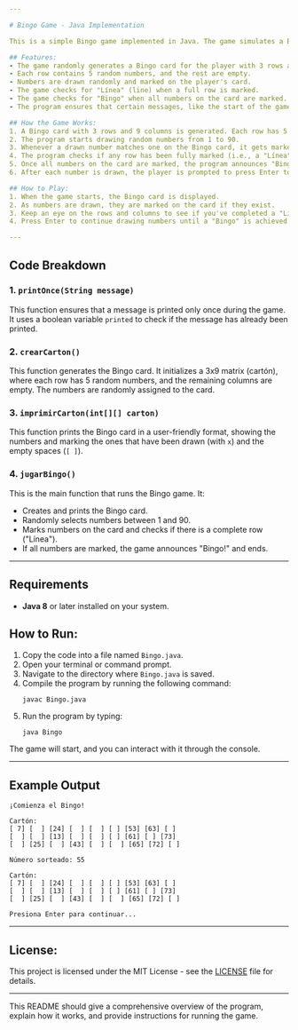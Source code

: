 ```yaml
---

# Bingo Game - Java Implementation

This is a simple Bingo game implemented in Java. The game simulates a Bingo card where numbers are drawn randomly from 1 to 90, and the player marks the numbers on their card. The game ends when the player gets a "Bingo" (i.e., all numbers on the card are marked).

## Features:
- The game randomly generates a Bingo card for the player with 3 rows and 9 columns.
- Each row contains 5 random numbers, and the rest are empty.
- Numbers are drawn randomly and marked on the player's card.
- The game checks for "Línea" (line) when a full row is marked.
- The game checks for "Bingo" when all numbers on the card are marked.
- The program ensures that certain messages, like the start of the game or when a line or Bingo is achieved, are only printed once.

## How the Game Works:
1. A Bingo card with 3 rows and 9 columns is generated. Each row has 5 random numbers, and the remaining cells are empty.
2. The program starts drawing random numbers from 1 to 90.
3. Whenever a drawn number matches one on the Bingo card, it gets marked with an `x`.
4. The program checks if any row has been fully marked (i.e., a "Línea").
5. Once all numbers on the card are marked, the program announces "Bingo!" and ends the game.
6. After each number is drawn, the player is prompted to press Enter to continue to the next number.

## How to Play:
1. When the game starts, the Bingo card is displayed.
2. As numbers are drawn, they are marked on the card if they exist.
3. Keep an eye on the rows and columns to see if you've completed a "Línea" or a "Bingo".
4. Press Enter to continue drawing numbers until a "Bingo" is achieved.

---
```


## Code Breakdown

### 1. `printOnce(String message)`
This function ensures that a message is printed only once during the game. It uses a boolean variable `printed` to check if the message has already been printed.

### 2. `crearCarton()`
This function generates the Bingo card. It initializes a 3x9 matrix (cartón), where each row has 5 random numbers, and the remaining columns are empty. The numbers are randomly assigned to the card.

### 3. `imprimirCarton(int[][] carton)`
This function prints the Bingo card in a user-friendly format, showing the numbers and marking the ones that have been drawn (with `x`) and the empty spaces (`[ ]`).

### 4. `jugarBingo()`
This is the main function that runs the Bingo game. It:
- Creates and prints the Bingo card.
- Randomly selects numbers between 1 and 90.
- Marks numbers on the card and checks if there is a complete row ("Línea").
- If all numbers are marked, the game announces "Bingo!" and ends.

---

## Requirements
- **Java 8** or later installed on your system.

## How to Run:
1. Copy the code into a file named `Bingo.java`.
2. Open your terminal or command prompt.
3. Navigate to the directory where `Bingo.java` is saved.
4. Compile the program by running the following command:
   ```
   javac Bingo.java
   ```
5. Run the program by typing:
   ```
   java Bingo
   ```

The game will start, and you can interact with it through the console.

---

## Example Output

```
¡Comienza el Bingo!

Cartón:
[ 7] [  ] [24] [  ] [  ] [ ] [53] [63] [ ] 
[  ] [  ] [13] [  ] [  ] [ ] [61] [ ] [73] 
[  ] [25] [  ] [43] [  ] [  ] [65] [72] [ ] 

Número sorteado: 55

Cartón:
[ 7] [  ] [24] [  ] [  ] [ ] [53] [63] [ ] 
[  ] [  ] [13] [  ] [  ] [ ] [61] [ ] [73] 
[  ] [25] [  ] [43] [  ] [  ] [65] [72] [ ] 

Presiona Enter para continuar...
```

---

## License:
This project is licensed under the MIT License - see the [LICENSE](LICENSE) file for details.

---

This README should give a comprehensive overview of the program, explain how it works, and provide instructions for running the game.
